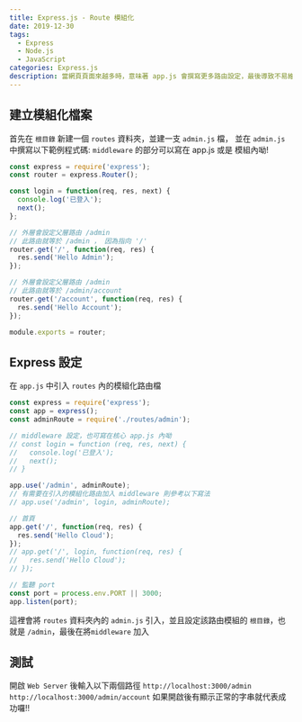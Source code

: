 ```yaml
---
title: Express.js - Route 模組化
date: 2019-12-30
tags: 
  - Express
  - Node.js
  - JavaScript
categories: Express.js
description: 當網頁頁面來越多時，意味著 app.js 會撰寫更多路由設定，最後導致不易維護，本篇就來介紹如何將 Route 模組化吧!!
---
```

## 建立模組化檔案
首先在 `根目錄` 新建一個 `routes` 資料夾，並建一支 `admin.js` 檔，
並在 `admin.js` 中撰寫以下範例程式碼:
`middleware` 的部分可以寫在 app.js 或是 模組內呦!
``` JavaScript
const express = require('express');
const router = express.Router();

const login = function(req, res, next) {
  console.log('已登入');
  next();
};

// 外層會設定父層路由 /admin
// 此路由就等於 /admin ， 因為指向 '/'
router.get('/', function(req, res) {
  res.send('Hello Admin');
});

// 外層會設定父層路由 /admin
// 此路由就等於 /admin/account
router.get('/account', function(req, res) {
  res.send('Hello Account');
});

module.exports = router;
```

## Express 設定
在 `app.js` 中引入 `routes` 內的模組化路由檔
``` JavaScript
const express = require('express');
const app = express();
const adminRoute = require('./routes/admin');

// middleware 設定，也可寫在核心 app.js 內呦
// const login = function (req, res, next) {
//   console.log('已登入');
//   next();
// }

app.use('/admin', adminRoute);
// 有需要在引入的模組化路由加入 middleware 則參考以下寫法
// app.use('/admin', login, adminRoute); 

// 首頁
app.get('/', function(req, res) {
  res.send('Hello Cloud');
});
// app.get('/', login, function(req, res) {
//   res.send('Hello Cloud');
// });

// 監聽 port
const port = process.env.PORT || 3000;
app.listen(port);
```
這裡會將 `routes` 資料夾內的 `admin.js` 引入，並且設定該路由模組的 `根目錄`，也就是 `/admin`，最後在將`middleware` 加入

## 測試
開啟 `Web Server` 後輸入以下兩個路徑
`http://localhost:3000/admin`
`http://localhost:3000/admin/account`
如果開啟後有顯示正常的字串就代表成功囉!!